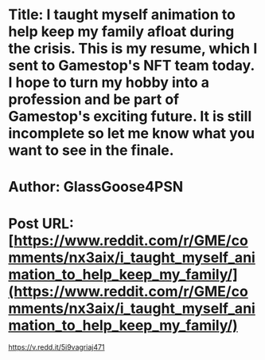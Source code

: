 # Title: I taught myself animation to help keep my family afloat during the crisis. This is my resume, which I sent to Gamestop's NFT team today. I hope to turn my hobby into a profession and be part of Gamestop's exciting future. It is still incomplete so let me know what you want to see in the finale.
# Author: GlassGoose4PSN
# Post URL: [https://www.reddit.com/r/GME/comments/nx3aix/i_taught_myself_animation_to_help_keep_my_family/](https://www.reddit.com/r/GME/comments/nx3aix/i_taught_myself_animation_to_help_keep_my_family/)


https://v.redd.it/5i9vagriaj471